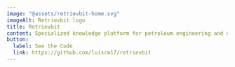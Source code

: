 ```yaml
---
image: "@assets/retrievbit-home.svg"
imageAlt: Retrievbit logo
title: Retrievbit
content: Specialized knowledge platform for petroleum engineering and data science, featuring technical documentation and educational resources
button:
  label: See the Code
  link: https://github.com/luiscm17/retrievbit
---
```

